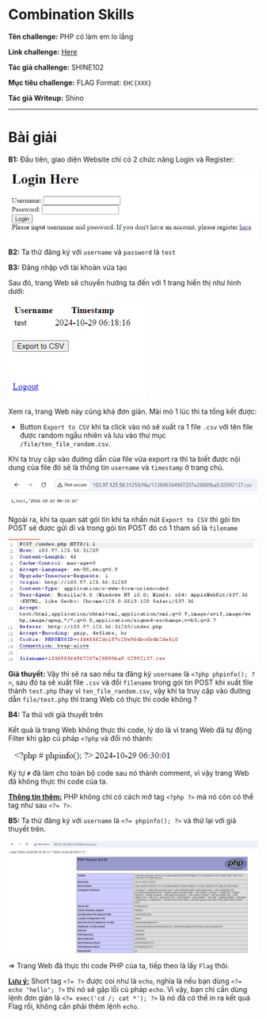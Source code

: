 # Combination Skills

**Tên challenge:** PHP có làm em lo lắng

**Link challenge:** [Here](https://battle.cookiearena.org/challenges/web/php-co-lam-em-lo-lang)

**Tác giả challenge:** SHINE102

**Mục tiêu challenge:** FLAG Format: `EHC{XXX}`

**Tác giả Writeup:** Shino

---

# Bài giải

**B1:** Đầu tiên, giao diện Website chỉ có 2 chức năng Login và Register:

![alt text](./images/image.png)

**B2:** Ta thử đăng ký với `username` và `password` là `test`

**B3:** Đăng nhập với tài khoản vừa tạo

Sau đó, trang Web sẽ chuyển hướng ta đến với 1 trang hiển thị như hình dưới:

![alt text](./images/image-1.png)

Xem ra, trang Web này cũng khá đơn giản. Mài mò 1 lúc thì ta tổng kết được:
* Button `Export to CSV` khi ta click vào nó sẽ xuất ra 1 file `.csv` với tên file được random ngẫu nhiên và lưu vào thư mục `/file/ten_file_random.csv`.

Khi ta truy cập vào đường dẫn của file vừa export ra thì ta biết được nội dung của file đó sẽ là thông tin `username` và `timestamp` ở trang chủ.

![alt text](./images/image-2.png)


Ngoài ra, khi ta quan sát gói tin khi ta nhấn nút `Export to CSV` thì gói tin POST sẽ được gửi đi và trong gói tin POST đó có 1 tham số là `filename`

![alt text](./images/image-4.png)

**Giả thuyết:** Vậy thì sẽ ra sao nếu ta đăng ký `username` là `<?php phpinfo(); ?>`, sau đó ta sẽ xuất file `.csv` và đổi `filename` trong gói tin POST khi xuất file thành `test.php` thay vì `ten_file_random.csv`, vậy khi ta truy cập vào đường dẫn `file/test.php` thì trang Web có thực thi code không ?

**B4:** Ta thử với giả thuyết trên

Kết quả là trang Web không thực thi code, lý do là vì trang Web đã tự động Filter khi gặp cú pháp `<?php` và đổi nó thành:

![alt text](./images/image-3.png)

Ký tự `#` đã làm cho toàn bộ code sau nó thành comment, vì vậy trang Web đã không thực thi code của ta.

<u>**Thông tin thêm:**</u> PHP không chỉ có cách mở tag `<?php ?>` mà nó còn có thể tag như sau `<?= ?>`.

**B5:** Ta thử đăng ký với `username` là `<?= phpinfo(); ?>` và thử lại với giả thuyết trên.

![alt text](./images/image-5.png)

=> Trang Web đã thực thi code PHP của ta, tiếp theo là lấy `Flag` thôi.

<u>**Lưu ý:**</u> Short tag `<?= ?>` được coi như là `echo`, nghĩa là nếu bạn dùng `<?= echo "hello"; ?>` thì nó sẽ gặp lỗi cú pháp `echo`. Vì vậy, bạn chỉ cần dùng lệnh đơn giản là `<?= exec('cd /; cat *'); ?>` là nó đã có thể in ra kết quả Flag rồi, không cần phải thêm lệnh `echo`.
